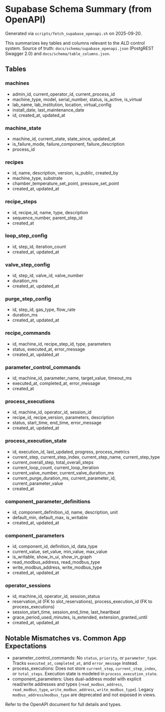 # Supabase Schema Summary (from OpenAPI)

Generated via `scripts/fetch_supabase_openapi.sh` on 2025-09-20.

This summarizes key tables and columns relevant to the ALD control system. Source of truth: `docs/schema/supabase_openapi.json` (PostgREST Swagger 2.0) and `docs/schema/table_columns.json`.

## Tables

### machines
- admin_id, current_operator_id, current_process_id
- machine_type, model, serial_number, status, is_active, is_virtual
- lab_name, lab_institution, location, virtual_config
- install_date, last_maintenance_date
- id, created_at, updated_at

### machine_state
- machine_id, current_state, state_since, updated_at
- is_failure_mode, failure_component, failure_description
- process_id

### recipes
- id, name, description, version, is_public, created_by
- machine_type, substrate
- chamber_temperature_set_point, pressure_set_point
- created_at, updated_at

### recipe_steps
- id, recipe_id, name, type, description
- sequence_number, parent_step_id
- created_at

### loop_step_config
- id, step_id, iteration_count
- created_at, updated_at

### valve_step_config
- id, step_id, valve_id, valve_number
- duration_ms
- created_at, updated_at

### purge_step_config
- id, step_id, gas_type, flow_rate
- duration_ms
- created_at, updated_at

### recipe_commands
- id, machine_id, recipe_step_id, type, parameters
- status, executed_at, error_message
- created_at, updated_at

### parameter_control_commands
- id, machine_id, parameter_name, target_value, timeout_ms
- executed_at, completed_at, error_message
- created_at

### process_executions
- id, machine_id, operator_id, session_id
- recipe_id, recipe_version, parameters, description
- status, start_time, end_time, error_message
- created_at, updated_at

### process_execution_state
- id, execution_id, last_updated, progress, process_metrics
- current_step, current_step_index, current_step_name, current_step_type
- current_overall_step, total_overall_steps
- current_loop_count, current_loop_iteration
- current_valve_number, current_valve_duration_ms
- current_purge_duration_ms, current_parameter_id, current_parameter_value
- created_at

### component_parameter_definitions
- id, component_definition_id, name, description, unit
- default_min, default_max, is_writable
- created_at, updated_at

### component_parameters
 - id, component_id, definition_id, data_type
 - current_value, set_value, min_value, max_value
 - is_writable, show_in_ui, show_in_graph
 - read_modbus_address, read_modbus_type
 - write_modbus_address, write_modbus_type
 - created_at, updated_at

### operator_sessions
- id, machine_id, operator_id, session_status
- reservation_id (FK to slot_reservations), process_execution_id (FK to process_executions)
- session_start_time, session_end_time, last_heartbeat
- grace_period_used_minutes, is_extended, extension_granted_until
- created_at, updated_at

## Notable Mismatches vs. Common App Expectations

- parameter_control_commands: No `status`, `priority`, or `parameter_type`. Tracks `executed_at`, `completed_at`, and `error_message` instead.
- process_executions: Does not store `current_step`, `current_step_index`, or `total_steps`. Execution state is modeled in `process_execution_state`.
- component_parameters: Uses dual-address model with explicit read/write addresses and types
  (`read_modbus_address`, `read_modbus_type`, `write_modbus_address`, `write_modbus_type`).
  Legacy `modbus_address`/`modbus_type` are deprecated and not exposed in views.

Refer to the OpenAPI document for full details and types.
